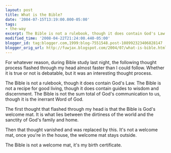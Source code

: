 ```yaml
---
layout: post
title: What is the Bible?
date: '2004-07-15T13:19:00.000-05:00'
tags:
- the-way
excerpt: The Bible is not a rulebook, though it does contain God's Law.
modified_time: '2008-04-22T21:24:00.440-05:00'
blogger_id: tag:blogger.com,1999:blog-7551548.post-108992323406828147
blogger_orig_url: http://fuwjax.blogspot.com/2004/07/what-is-bible.html
---
```


For whatever reason, during Bible study last night, the following thought process flashed through my head almost faster than I could follow.  Whether it is true or not is debatable, but it was an interesting thought process.

The Bible is not a rulebook, though it does contain God's Law.  The Bible is not a recipe for good living, though it does contain guides to wisdom and discernment.  The Bible is not the sum total of God's communication to us, though it is the inerrant Word of God.

The first thought that flashed through my head is that the Bible is God's welcome mat.  It is what lies between the dirtiness of the world and the sanctity of God's family and home.

Then that thought vanished and was replaced by this.  It's not a welcome mat, once you're in the house, the welcome mat stays outside.

The Bible is not a welcome mat, it's my birth certificate.